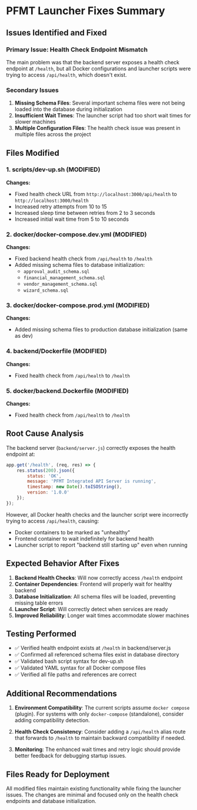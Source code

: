 # PFMT Launcher Fixes Summary

## Issues Identified and Fixed

### Primary Issue: Health Check Endpoint Mismatch
The main problem was that the backend server exposes a health check endpoint at `/health`, but all Docker configurations and launcher scripts were trying to access `/api/health`, which doesn't exist.

### Secondary Issues
1. **Missing Schema Files**: Several important schema files were not being loaded into the database during initialization
2. **Insufficient Wait Times**: The launcher script had too short wait times for slower machines
3. **Multiple Configuration Files**: The health check issue was present in multiple files across the project

## Files Modified

### 1. scripts/dev-up.sh (MODIFIED)
**Changes:**
- Fixed health check URL from `http://localhost:3000/api/health` to `http://localhost:3000/health`
- Increased retry attempts from 10 to 15
- Increased sleep time between retries from 2 to 3 seconds
- Increased initial wait time from 5 to 10 seconds

### 2. docker/docker-compose.dev.yml (MODIFIED)
**Changes:**
- Fixed backend health check from `/api/health` to `/health`
- Added missing schema files to database initialization:
  - `approval_audit_schema.sql`
  - `financial_management_schema.sql`
  - `vendor_management_schema.sql`
  - `wizard_schema.sql`

### 3. docker/docker-compose.prod.yml (MODIFIED)
**Changes:**
- Added missing schema files to production database initialization (same as dev)

### 4. backend/Dockerfile (MODIFIED)
**Changes:**
- Fixed health check from `/api/health` to `/health`

### 5. docker/backend.Dockerfile (MODIFIED)
**Changes:**
- Fixed health check from `/api/health` to `/health`

## Root Cause Analysis

The backend server (`backend/server.js`) correctly exposes the health endpoint at:
```javascript
app.get('/health', (req, res) => {
    res.status(200).json({
        status: 'OK',
        message: 'PFMT Integrated API Server is running',
        timestamp: new Date().toISOString(),
        version: '1.0.0'
    });
});
```

However, all Docker health checks and the launcher script were incorrectly trying to access `/api/health`, causing:
- Docker containers to be marked as "unhealthy"
- Frontend container to wait indefinitely for backend health
- Launcher script to report "backend still starting up" even when running

## Expected Behavior After Fixes

1. **Backend Health Checks**: Will now correctly access `/health` endpoint
2. **Container Dependencies**: Frontend will properly wait for healthy backend
3. **Database Initialization**: All schema files will be loaded, preventing missing table errors
4. **Launcher Script**: Will correctly detect when services are ready
5. **Improved Reliability**: Longer wait times accommodate slower machines

## Testing Performed

- ✅ Verified health endpoint exists at `/health` in backend/server.js
- ✅ Confirmed all referenced schema files exist in database directory
- ✅ Validated bash script syntax for dev-up.sh
- ✅ Validated YAML syntax for all Docker compose files
- ✅ Verified all file paths and references are correct

## Additional Recommendations

1. **Environment Compatibility**: The current scripts assume `docker compose` (plugin). For systems with only `docker-compose` (standalone), consider adding compatibility detection.

2. **Health Check Consistency**: Consider adding a `/api/health` alias route that forwards to `/health` to maintain backward compatibility if needed.

3. **Monitoring**: The enhanced wait times and retry logic should provide better feedback for debugging startup issues.

## Files Ready for Deployment

All modified files maintain existing functionality while fixing the launcher issues. The changes are minimal and focused only on the health check endpoints and database initialization.

